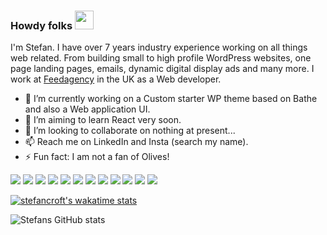### Howdy folks <img src="https://raw.githubusercontent.com/MartinHeinz/MartinHeinz/master/wave.gif" width="30px">


<!--
**stefancroft/stefancroft** is a ✨ _special_ ✨ repository because its `README.md` (this file) appears on your GitHub profile.

Here are some ideas to get you started:

- 🔭 I’m currently working on ...
- 🌱 I’m currently learning ...
- 👯 I’m looking to collaborate on ...
- 🤔 I’m looking for help with ...
- 💬 Ask me about ...
- 📫 How to reach me: ...
- 😄 Pronouns: ...
- ⚡ Fun fact: ...
-->

I'm Stefan. I have over 7 years industry experience working on all things web related. From building small to high profile WordPress websites, one page landing pages, emails, dynamic digital display ads and many more. I work at <a href="https://www.feedagency.xyz" >Feedagency</a> in the UK as a Web developer.

- 🔭 I’m currently working on a Custom starter WP theme based on Bathe and also a Web application UI.
- 🌱 I’m aiming to learn React very soon.
- 👯 I’m looking to collaborate on nothing at present...
- 📫 Reach me on LinkedIn and Insta (search my name).
- ⚡ Fun fact: I am not a fan of Olives!

![](https://img.shields.io/badge/OS-MAC-informational?style=flat&logo=<mac>&logoColor=white&color=2bbc8a)
![](https://img.shields.io/badge/Editor-VSCode-informational?style=flat&logo=<LOGO_NAME>&logoColor=white&color=2bbc8a)
![](https://img.shields.io/badge/Code-JavaScript-informational?style=flat&logo=<LOGO_NAME>&logoColor=white&color=2bbc8a)
![](https://img.shields.io/badge/Code-JQuery-informational?style=flat&logo=<LOGO_NAME>&logoColor=white&color=2bbc8a)
![](https://img.shields.io/badge/Code-SASS-informational?style=flat&logo=<LOGO_NAME>&logoColor=white&color=2bbc8a)
![](https://img.shields.io/badge/Code-HTML-informational?style=flat&logo=<LOGO_NAME>&logoColor=white&color=2bbc8a)
![](https://img.shields.io/badge/Shell-Fish-informational?style=flat&logo=<LOGO_NAME>&logoColor=white&color=2bbc8a)
![](https://img.shields.io/badge/Tools-NPM-informational?style=flat&logo=<LOGO_NAME>&logoColor=white&color=2bbc8a)
![](https://img.shields.io/badge/Frameworks-Materialize-informational?style=flat&logo=<LOGO_NAME>&logoColor=white&color=2bbc8a)
![](https://img.shields.io/badge/Frameworks-Bootstrap-informational?style=flat&logo=<LOGO_NAME>&logoColor=white&color=2bbc8a)
![](https://img.shields.io/badge/Frameworks-GSAP-informational?style=flat&logo=<LOGO_NAME>&logoColor=white&color=2bbc8a)
![](https://img.shields.io/badge/Frameworks-Bathe-informational?style=flat&logo=<LOGO_NAME>&logoColor=white&color=2bbc8a)

[![stefancroft's wakatime stats](https://github-readme-stats.vercel.app/api/wakatime?username=stefancroft)](https://github.com/anuraghazra/github-readme-stats)

![Stefans GitHub stats](https://github-readme-stats.vercel.app/api?username=stefancroft&show_icons=true&theme=white)

